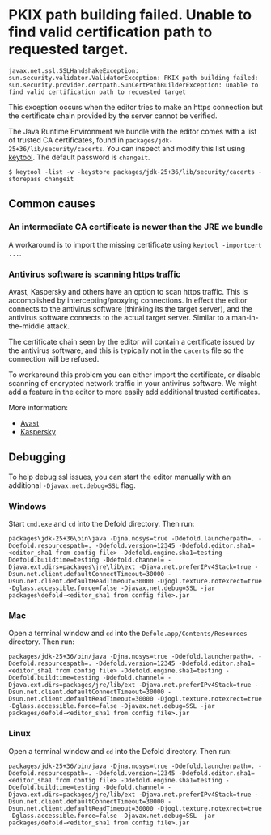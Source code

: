 # PKIX path building failed. Unable to find valid certification path to requested target.

`javax.net.ssl.SSLHandshakeException: sun.security.validator.ValidatorException: PKIX path building failed: sun.security.provider.certpath.SunCertPathBuilderException: unable to find valid certification path to requested target`

This exception occurs when the editor tries to make an https connection but the certificate chain provided by the server cannot be verified.

The Java Runtime Environment we bundle with the editor comes with a list of trusted CA certificates, found in ``packages/jdk-25+36/lib/security/cacerts``. You can inspect and modify this list using [keytool](https://docs.oracle.com/en/java/javase/21/docs/specs/man/keytool.html). The default password is `changeit`.

```
$ keytool -list -v -keystore packages/jdk-25+36/lib/security/cacerts -storepass changeit
```

## Common causes

### An intermediate CA certificate is newer than the JRE we bundle

A workaround is to import the missing certificate using `keytool -importcert ...`.

### Antivirus software is scanning https traffic

Avast, Kaspersky and others have an option to scan https traffic. This is accomplished by intercepting/proxying connections. In effect the editor connects to the antivirus software (thinking its the target server), and the antivirus software connects to the actual target server. Similar to a man-in-the-middle attack.

The certificate chain seen by the editor will contain a certificate issued by the antivirus software, and this is typically not in the `cacerts` file so the connection will be refused.

To workaround this problem you can either import the certificate, or disable scanning of encrypted network traffic in your antivirus software. We might add a feature in the editor to more easily add additional trusted certificates.

More information:

* [Avast](https://blog.avast.com/2015/05/25/explaining-avasts-https-scanning-feature/)
* [Kaspersky](https://support.kaspersky.com/6851)

## Debugging

To help debug ssl issues, you can start the editor manually with an additional `-Djavax.net.debug=SSL` flag.

### Windows

Start `cmd.exe` and `cd` into the Defold directory. Then run:

```
packages\jdk-25+36\bin\java -Djna.nosys=true -Ddefold.launcherpath=. -Ddefold.resourcespath=. -Ddefold.version=12345 -Ddefold.editor.sha1=<editor_sha1 from config file> -Ddefold.engine.sha1=testing -Ddefold.buildtime=testing -Ddefold.channel= -Djava.ext.dirs=packages\jre\lib\ext -Djava.net.preferIPv4Stack=true -Dsun.net.client.defaultConnectTimeout=30000 -Dsun.net.client.defaultReadTimeout=30000 -Djogl.texture.notexrect=true -Dglass.accessible.force=false -Djavax.net.debug=SSL -jar packages\defold-<editor_sha1 from config file>.jar
```

### Mac

Open a terminal window and `cd` into the `Defold.app/Contents/Resources` directory. Then run:

```
packages/jdk-25+36/bin/java -Djna.nosys=true -Ddefold.launcherpath=. -Ddefold.resourcespath=. -Ddefold.version=12345 -Ddefold.editor.sha1=<editor_sha1 from config file> -Ddefold.engine.sha1=testing -Ddefold.buildtime=testing -Ddefold.channel= -Djava.ext.dirs=packages/jre/lib/ext -Djava.net.preferIPv4Stack=true -Dsun.net.client.defaultConnectTimeout=30000 -Dsun.net.client.defaultReadTimeout=30000 -Djogl.texture.notexrect=true -Dglass.accessible.force=false -Djavax.net.debug=SSL -jar packages/defold-<editor_sha1 from config file>.jar
```

### Linux

Open a terminal window and `cd` into the Defold directory. Then run:

```
packages/jdk-25+36/bin/java -Djna.nosys=true -Ddefold.launcherpath=. -Ddefold.resourcespath=. -Ddefold.version=12345 -Ddefold.editor.sha1=<editor_sha1 from config file> -Ddefold.engine.sha1=testing -Ddefold.buildtime=testing -Ddefold.channel= -Djava.ext.dirs=packages/jre/lib/ext -Djava.net.preferIPv4Stack=true -Dsun.net.client.defaultConnectTimeout=30000 -Dsun.net.client.defaultReadTimeout=30000 -Djogl.texture.notexrect=true -Dglass.accessible.force=false -Djavax.net.debug=SSL -jar packages/defold-<editor_sha1 from config file>.jar
```
